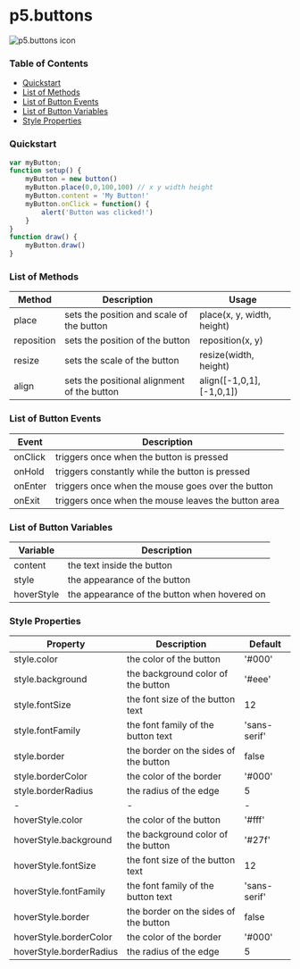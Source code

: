 # p5.buttons
![p5.buttons icon]('./p5buttons.png')
### Table of Contents
* [Quickstart](#Quickstart)
* [List of Methods](#List-of-Methods)
* [List of Button Events](#List-of-Button-Events)
* [List of Button Variables](#List-of-Button-Variables)
* [Style Properties](#Style-Properties)
### Quickstart
```javascript
var myButton;
function setup() {
    myButton = new button()
    myButton.place(0,0,100,100) // x y width height
    myButton.content = 'My Button!'
    myButton.onClick = function() {
        alert('Button was clicked!')
    }
}
function draw() {
    myButton.draw()
}
```
### List of Methods
| Method | Description | Usage |
| - | - | - |
| place | sets the position and scale of the button | place(x, y, width, height) |
| reposition | sets the position of the button | reposition(x, y) |
| resize | sets the scale of the button | resize(width, height) |
| align | sets the positional alignment of the button | align([-1,0,1], [-1,0,1]) |

### List of Button Events
| Event | Description |
| - | - |
| onClick | triggers once when the button is pressed |
| onHold | triggers constantly while the button is pressed |
| onEnter | triggers once when the mouse goes over the button |
| onExit | triggers once when the mouse leaves the button area |

### List of Button Variables
| Variable | Description |
| - | - |
| content | the text inside the button |
| style | the appearance of the button |
| hoverStyle | the appearance of the button when hovered on |

### Style Properties
| Property | Description | Default |
| - | - | - |
| style.color | the color of the button | '#000' |
| style.background | the background color of the button | '#eee' |
| style.fontSize | the font size of the button text | 12 |
| style.fontFamily | the font family of the button text | 'sans-serif' |
| style.border | the border on the sides of the button | false |
| style.borderColor | the color of the border  | '#000' |
| style.borderRadius | the radius of the edge  | 5 |
| - | - | - |
| hoverStyle.color | the color of the button | '#fff' |
| hoverStyle.background | the background color of the button | '#27f' |
| hoverStyle.fontSize | the font size of the button text | 12 |
| hoverStyle.fontFamily | the font family of the button text | 'sans-serif' |
| hoverStyle.border | the border on the sides of the button | false |
| hoverStyle.borderColor | the color of the border  | '#000' |
| hoverStyle.borderRadius | the radius of the edge  | 5 |
